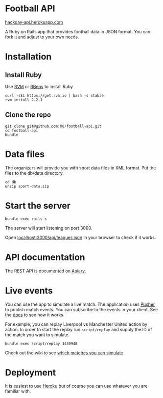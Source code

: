 Football API
============

[hackday-api.herokuapp.com](https://hackday-api.herokuapp.com/)

A Ruby on Rails app that provides football data in JSON format.
You can fork it and adjust to your own needs.

Installation
============

Install Ruby
------------

Use [RVM](http://rvm.io/) or [RBenv](https://github.com/sstephenson/rbenv) to install Ruby


    curl -sSL https://get.rvm.io | bash -s stable
    rvm install 2.2.1

Clone the repo
--------------

    git clone git@github.com:X8/football-api.git
    cd football-api
    bundle

Data files
==========

The organizers will provide you with sport data files in XML format.
Put the files to the db/data directory.

    cd db
    unzip sport-data.zip

Start the server
================

    bundle exec rails s

The server will start listening on port 3000.

Open [localhost:3000/api/leagues.json](http://localhost:3000/api/leagues.json) in your browser to check if it works.

API documentation
=================

The REST API is documented on [Apiary](http://docs.hackday1.apiary.io/).

Live events
===========

You can use the app to simulate a live match. The application uses [Pusher](https://pusher.com/)
to publish match events. You can subscribe to the events in your client. See the
[docs](https://pusher.com/docs/javascript_quick_start) to see how it works.

For example, you can replay Liverpool vs Manchester United action by action.
In order to start the replay run `script/replay` and supply the ID of the match you want to simulate.

    bundle exec script/replay 1439948

Check out the wiki to see [which matches you can simulate](https://github.com/X8/football-api/wiki/Matches%20with%20full%20coverage)

Deployment
==========

It is easiest to use [Heroku](https://devcenter.heroku.com/articles/getting-started-with-ruby#introduction) but of
course you can use whatever you are familiar with.
